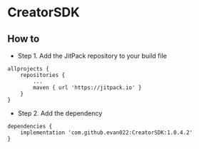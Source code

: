 # CreatorSDK
## How to
- Step 1. Add the JitPack repository to your build file
```
allprojects {
	repositories {
		...
		maven { url 'https://jitpack.io' }
	}
}
```
- Step 2. Add the dependency
```
dependencies {
	implementation 'com.github.evan022:CreatorSDK:1.0.4.2'
}
```

